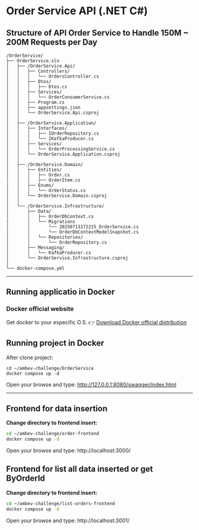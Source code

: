 # Order Service API (.NET C#)

## Structure of API Order Service to Handle 150M ~ 200M Requests per Day

```
/OrderService/
├── OrderService.sln
│   ├── /OrderService.Api/
│   │   ├── Controllers/
│   │   │   └── OrdersController.cs
│   │   ├── Dtos/
│   │   │   ├── Dtos.cs
│   │   ├── Services/
│   │   │   └── OrderConsumerService.cs
│   │   ├── Program.cs
│   │   ├── appsettings.json
│   │   └── OrderService.Api.csproj
│   │
│   ├── /OrderService.Application/
│   │   ├── Interfaces/
│   │   │   ├── IOrderRepository.cs
│   │   │   └── IKafkaProducer.cs
│   │   ├── Services/
│   │   │   └── OrderProcessingService.cs
│   │   └── OrderService.Application.csproj
│   │
│   ├── /OrderService.Domain/
│   │   ├── Entities/
│   │   │   ├── Order.cs
│   │   │   ├── OrderItem.cs
|   │   ├── Enums/
│   │   │   └── OrderStatus.cs  
│   │   └── OrderService.Domain.csproj
│   │
│   └── /OrderService.Infrastructure/
│       ├── Data/
│       │   ├── OrderDbContext.cs
|       |   └── Migrations
│       │       └── 20250713172215_OrderService.cs
│       │       └── OrderDbContextModelSnapshot.cs
│       │   └── Repositories/
│       │       └── OrderRepository.cs
│       ├── Messaging/
│       │   └── KafkaProducer.cs
│       └── OrderService.Infrastructure.csproj
│
└── docker-compose.yml
```

---
## Running applicatio in Docker

### Docker official website
Get docker to your especific O.S.
👉 [Download Docker official distribution](https://www.docker.com/)

## Running project in Docker
After clone project:

```
cd ~/ambev-challenge/OrderService
docker compose up -d
```
Open your browse and type: http://127.0.0.1:8080/swagger/index.html

---
## Frontend for data insertion

**Change directory to frontend insert:**
```bash
cd ~/ambev-challenge/order-frontend
docker compose up -d
```
Open your browse and type: http://localhost:3000/

## Frontend for list all data inserted or get ByOrderId

**Change directory to frontend insert:**
```bash
cd ~/ambev-challenge/list-orders-frontend
docker compose up -d
```
Open your browse and type: http://localhost:3001/


